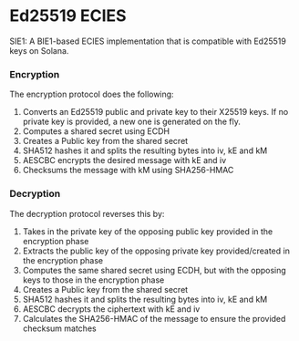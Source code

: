 # Ed25519 ECIES

SIE1: A BIE1-based ECIES implementation that is compatible with Ed25519 keys on Solana.


### Encryption
The encryption protocol does the following:

1) Converts an Ed25519 public and private key to their X25519 keys. If no private key is provided, a new one is generated on the fly.
2) Computes a shared secret using ECDH
3) Creates a Public key from the shared secret
4) SHA512 hashes it and splits the resulting bytes into iv, kE and kM
5) AESCBC encrypts the desired message with kE and iv
6) Checksums the message with kM using SHA256-HMAC

### Decryption
The decryption protocol reverses this by:

1) Takes in the private key of the opposing public key provided in the encryption phase
2) Extracts the public key of the opposing private key provided/created in the encryption phase
3) Computes the same shared secret using ECDH, but with the opposing keys to those in the encryption phase
5) Creates a Public key from the shared secret
6) SHA512 hashes it and splits the resulting bytes into iv, kE and kM
7) AESCBC decrypts the ciphertext with kE and iv
8) Calculates the SHA256-HMAC of the message to ensure the provided checksum matches
